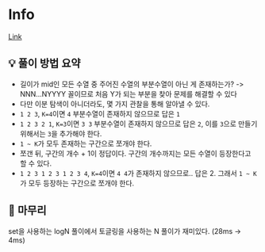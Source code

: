 # Info
[Link](https://boj.kr/1885)
## 💡 풀이 방법 요약
- 길이가 mid인 모든 수열 중 주어진 수열의 부분수열이 아닌 게 존재하는가? -> NNN...NYYYY 꼴이므로 처음 Y가 되는 부분을 찾아 문제를 해결할 수 있다  
- 다만 이분 탐색이 아니더라도, 몇 가지 관찰을 통해 알아낼 수 있다.
- `1 2 3`, `K=4`이면 `4` 부분수열이 존재하지 않으므로 답은 `1`
- `1 2 3 2 1`, `K=3`이면 `3 3` 부분수열이 존재하지 않으므로 답은 `2`, 이를 `3`으로 만들기 위해서는 `3`을 추가해야 한다.
- `1 ~ K`가 모두 존재하는 구간으로 쪼개야 한다.
- 쪼갠 뒤, 구간의 개수 + 1이 정답이다. 구간의 개수까지는 모든 수열이 등장한다고 할 수 있다.
- `1 2 3 1 2 3 1 2 3 4`, `K=4`이면 `4 4`가 존재하지 않으므로.. 답은 2. 그래서 `1 ~ K`가 모두 등장하는 구간으로 쪼개야 한다.

## 🙂 마무리
set을 사용하는 logN 풀이에서 토글링을 사용하는 N 풀이가 재미있다. (28ms -> 4ms)

